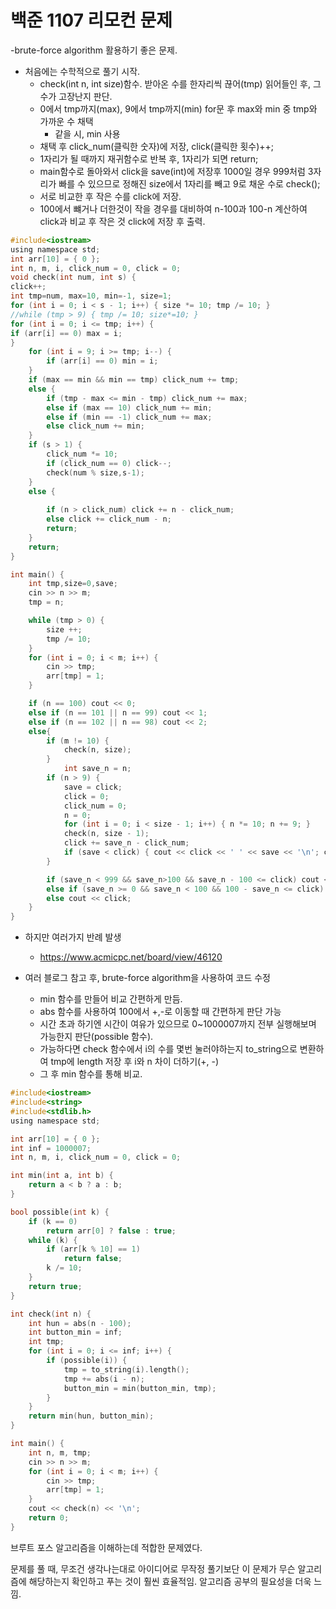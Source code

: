 
# 백준 1107 리모컨 문제
-brute-force algorithm 활용하기 좋은 문제.

* 처음에는 수학적으로 풀기 시작.
  * check(int n, int size)함수. 받아온 수를 한자리씩 끊어(tmp) 읽어들인 후, 그 수가 고장난지 판단.
  * 0에서 tmp까지(max), 9에서 tmp까지(min) for문 후 max와 min 중 tmp와 가까운 수 채택
    * 같을 시, min 사용
  * 채택 후 click_num(클릭한 숫자)에 저장, click(클릭한 횟수)++;
  * 1자리가 될 때까지 재귀함수로 반복 후, 1자리가 되면 return;
  * main함수로 돌아와서 click을 save(int)에 저장후 1000일 경우 999처럼 3자리가 빠를 수 있으므로 정해진 size에서 1자리를 빼고 9로 채운 수로 check();
  * 서로 비교한 후 작은 수를 click에 저장.
  * 100에서 뺴거나 더한것이 작을 경우를 대비하여 n-100과 100-n 계산하여 click과 비교 후 작은 것 click에 저장 후 출력.

```C
#include<iostream>
using namespace std;
int arr[10] = { 0 };
int n, m, i, click_num = 0, click = 0;
void check(int num, int s) {
click++;
int tmp=num, max=10, min=-1, size=1;
for (int i = 0; i < s - 1; i++) { size *= 10; tmp /= 10; }
//while (tmp > 9) { tmp /= 10; size*=10; }
for (int i = 0; i <= tmp; i++) {
if (arr[i] == 0) max = i;
}
	for (int i = 9; i >= tmp; i--) {
		if (arr[i] == 0) min = i;
	}
	if (max == min && min == tmp) click_num += tmp;
	else {
		if (tmp - max <= min - tmp) click_num += max;
		else if (max == 10) click_num += min;
		else if (min == -1) click_num += max;
		else click_num += min;
	}
	if (s > 1) {
		click_num *= 10;
		if (click_num == 0) click--;
		check(num % size,s-1);
	}
	else {
		
		if (n > click_num) click += n - click_num;
		else click += click_num - n;
		return;
	}
	return;
}

int main() {
	int tmp,size=0,save;
	cin >> n >> m;
	tmp = n;

	while (tmp > 0) {
		size ++;
		tmp /= 10;
	}
	for (int i = 0; i < m; i++) {
		cin >> tmp; 
		arr[tmp] = 1;
	}

	if (n == 100) cout << 0;
	else if (n == 101 || n == 99) cout << 1;
	else if (n == 102 || n == 98) cout << 2;
	else{
		if (m != 10) {
			check(n, size);
		}
			int save_n = n;
		if (n > 9) {
			save = click;
			click = 0;
			click_num = 0;
			n = 0;
			for (int i = 0; i < size - 1; i++) { n *= 10; n += 9; }
			check(n, size - 1);
			click += save_n - click_num;
			if (save < click) { cout << click << ' ' << save << '\n'; click = save; }
		}

		if (save_n < 999 && save_n>100 && save_n - 100 <= click) cout << save_n - 100;
		else if (save_n >= 0 && save_n < 100 && 100 - save_n <= click) cout << 100 - save_n;
		else cout << click;
	}
}
```

  * 하지만 여러가지 반례 발생
    * https://www.acmicpc.net/board/view/46120

* 여러 블로그 참고 후, brute-force algorithm을 사용하여 코드 수정
  * min 함수를 만들어 비교 간편하게 만듬.
  * abs 함수를 사용하여 100에서 +,-로 이동할 때 간편하게 판단 가능
  * 시간 초과 하기엔 시간이 여유가 있으므로 0~1000007까지 전부 실행해보며 가능한지 판단(possible 함수).
  * 가능하다면 check 함수에서 i의 수를 몇번 눌러야하는지 to_string으로 변환하여 tmp에 length 저장 후 i와 n 차이 더하기(+, -)
  * 그 후 min 함수를 통해 비교.

```C
#include<iostream>
#include<string>
#include<stdlib.h>
using namespace std;

int arr[10] = { 0 };
int inf = 1000007;
int n, m, i, click_num = 0, click = 0;

int min(int a, int b) {
	return a < b ? a : b;
}

bool possible(int k) {
	if (k == 0)
		return arr[0] ? false : true;
	while (k) {
		if (arr[k % 10] == 1)
			return false;
		k /= 10;
	}
	return true;
}

int check(int n) {
	int hun = abs(n - 100);
	int button_min = inf;
	int tmp;
	for (int i = 0; i <= inf; i++) {
		if (possible(i)) {
			tmp = to_string(i).length();
			tmp += abs(i - n);
			button_min = min(button_min, tmp);
		}
	}
	return min(hun, button_min);
}

int main() {
	int n, m, tmp;
	cin >> n >> m;
	for (int i = 0; i < m; i++) {
		cin >> tmp;
		arr[tmp] = 1;
	}
	cout << check(n) << '\n';
	return 0;
}
```
브루트 포스 알고리즘을 이해하는데 적합한 문제였다.

문제를 풀 때, 무조건 생각나는대로 아이디어로 무작정 풀기보단 이 문제가 무슨 알고리즘에 해당하는지 확인하고 푸는 것이 훨씬 효율적임.
알고리즘 공부의 필요성을 더욱 느낌.
